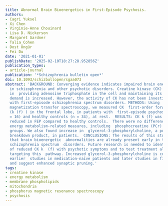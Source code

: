 ```yaml
---
title: Abnormal Brain Bioenergetics in First-Episode Psychosis.
authors:
- Cagri Yuksel
- Xi Chen
- Virginie-Anne Chouinard
- Lisa D. Nickerson
- Margaret Gardner
- Talia Cohen
- Dost Öngür
- Fei Du
date: '2021-01-01'
publishDate: '2025-02-10T18:27:28.952856Z'
publication_types:
- article-journal
publication: '*Schizophrenia bulletin open*'
doi: 10.1093/schizbullopen/sgaa073
abstract: 'BACKGROUND: Converging evidence indicates impaired brain energy metabolism
  in schizophrenia and other psychotic disorders. Creatine kinase (CK) is pivotal
  in  providing adenosine triphosphate in the cell and maintaining its levels when  energy
  demand is increased. However, the activity of CK has not been investigated  in patients
  with first-episode schizophrenia spectrum disorders. METHODS: Using  in vivo phosphorus
  magnetization transfer spectroscopy, we measured CK  first-order forward rate constant
  (k (f) ) in the frontal lobe, in patients with  first-episode psychosis (FEP; n
  = 16) and healthy controls (n = 34), at rest.  RESULTS: CK k (f) was significantly
  reduced in FEP compared to healthy controls.  There were no differences in other
  energy metabolism-related measures, including  phosphocreatine (PCr) or ATP, between
  groups. We also found increase in  glycerol-3-phosphorylcholine, a putative membrane
  breakdown product, in patients.  CONCLUSIONS: The results of this study indicate
  that brain bioenergetic  abnormalities are already present early in the course of
  schizophrenia spectrum  disorders. Future research is needed to identify the relationship
  of reduced CK k  (f) with psychotic symptoms and to test treatment alternatives
  targeting this  pathway. Increased glycerol-3-phosphorylcholine is consistent with
  earlier  studies in medication-naïve patients and later studies in first-episode  schizophrenia,
  and suggest enhanced synaptic pruning.'
tags:
- creatine kinase
- energy metabolism
- membrane phospholipids
- mitochondria
- phosphorus magnetic resonance spectroscopy
- psychosis
---
```

